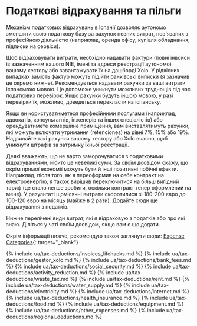 # Податкові відрахування та пільги

Механізм податкових відрахувань в Іспанії дозволяє аутономо зменшити свою податкову базу за рахунок певних витрат,
пов'язаних з професійною діяльністю (наприклад, оренда офісу, купівля обладнання, підписки на сервіси).

Щоб відраховувати витрати, необхідно надавати фактури (повні інвойси із зазначенням вашого NIE, імені та адреси
реєстрації аутономо) вашому хестору або завантажувати їх на дашборді Xolo. У рідкісних випадках замість фактур можуть
підійти банківські виписки (я зазначив це окремо нижче). Рекомендується надавати рахунки за ваші витрати іспанською
мовою. Це допоможе уникнути можливих труднощів під час податкових перевірок. Якщо рахунки будуть іншою мовою, у разі
перевірки їх, можливо, доведеться перекласти на іспанську.

Якщо ви користуватиметеся професійними послугами (наприклад, адвокатів, консультантів, інженерів та інших спеціалістів)
або орендуватимете комерційне приміщення, вам виставлятимуть рахунки, які можуть включати утримання (retenciones) на
рівні 7%, 15% або 19%. Надсилайте такі рахунки вашому хестору або Xolo вчасно, щоб уникнути штрафів за затримку їхньої
реєстрації.

Деякі вважають, що не варто заморочуватися з податковими відрахуваннями, нібито це невеликі суми. За своїм досвідом
скажу, що окрім прямої економії можуть бути й інші позитивні побічні ефекти. Наприклад, після того, як я переоформив на
себе контракт на електроенергію, я також вирішив переключитися на більш вигідний тариф (це стало легше зробити, оскільки
контракт тепер оформлений на мене). У результаті щомісячні витрати скоротилися зі 180-200 євро до 100-120 євро на
місяць (майже в 2 рази). Додайте сюди ще відрахування з податків.

Нижче перелічені види витрат, які я відраховую з податків або про які знаю. Діліться у чаті своїм досвідом, якщо вам є
що додати.

Окрім інформації нижче, рекомендую також заглянути
сюди: [Expense Categories](https://www.xolo.io/es-en/faq/xolo-spain/category/all-you-can-deduct-as-a-freelancer-in-spain/subcategory/expense-categories){:
target="_blank"}

{% include ua/tax-deductions/invoices_lifehacks.md %}
{% include ua/tax-deductions/gestor_xolo.md %}
{% include ua/tax-deductions/bank_fees.md %}
{% include ua/tax-deductions/social_security.md %}
{% include ua/tax-deductions/activity_reduction.md %}
{% include ua/tax-deductions/waste_tax.md %}
{% include ua/tax-deductions/rent.md %}
{% include ua/tax-deductions/water_supply.md %}
{% include ua/tax-deductions/electricity.md %}
{% include ua/tax-deductions/internet.md %}
{% include ua/tax-deductions/health_insurance.md %}
{% include ua/tax-deductions/food.md %}
{% include ua/tax-deductions/equipment.md %}
{% include ua/tax-deductions/other_expenses.md %}
{% include ua/tax-deductions/regional_deductions.md %}
